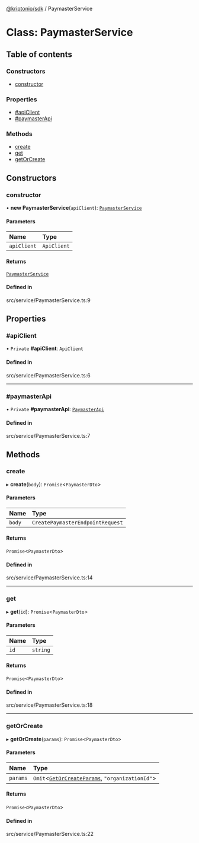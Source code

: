 [@kriptonio/sdk](../README.md) / PaymasterService

# Class: PaymasterService

## Table of contents

### Constructors

- [constructor](PaymasterService.md#constructor)

### Properties

- [#apiClient](PaymasterService.md##apiclient)
- [#paymasterApi](PaymasterService.md##paymasterapi)

### Methods

- [create](PaymasterService.md#create)
- [get](PaymasterService.md#get)
- [getOrCreate](PaymasterService.md#getorcreate)

## Constructors

### constructor

• **new PaymasterService**(`apiClient`): [`PaymasterService`](PaymasterService.md)

#### Parameters

| Name | Type |
| :------ | :------ |
| `apiClient` | `ApiClient` |

#### Returns

[`PaymasterService`](PaymasterService.md)

#### Defined in

src/service/PaymasterService.ts:9

## Properties

### #apiClient

• `Private` **#apiClient**: `ApiClient`

#### Defined in

src/service/PaymasterService.ts:6

___

### #paymasterApi

• `Private` **#paymasterApi**: [`PaymasterApi`](PaymasterApi.md)

#### Defined in

src/service/PaymasterService.ts:7

## Methods

### create

▸ **create**(`body`): `Promise`\<`PaymasterDto`\>

#### Parameters

| Name | Type |
| :------ | :------ |
| `body` | `CreatePaymasterEndpointRequest` |

#### Returns

`Promise`\<`PaymasterDto`\>

#### Defined in

src/service/PaymasterService.ts:14

___

### get

▸ **get**(`id`): `Promise`\<`PaymasterDto`\>

#### Parameters

| Name | Type |
| :------ | :------ |
| `id` | `string` |

#### Returns

`Promise`\<`PaymasterDto`\>

#### Defined in

src/service/PaymasterService.ts:18

___

### getOrCreate

▸ **getOrCreate**(`params`): `Promise`\<`PaymasterDto`\>

#### Parameters

| Name | Type |
| :------ | :------ |
| `params` | `Omit`\<[`GetOrCreateParams`](../README.md#getorcreateparams), ``"organizationId"``\> |

#### Returns

`Promise`\<`PaymasterDto`\>

#### Defined in

src/service/PaymasterService.ts:22
